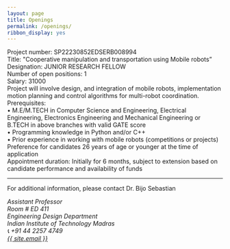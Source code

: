 ```yaml
---
layout: page
title: Openings
permalink: /openings/
ribbon_display: yes
---
```


Project number: SP22230852EDSERB008994 <br>
Title: "Cooperative manipulation and transportation using Mobile robots” <br>
Designation: JUNIOR RESEARCH FELLOW <br>
Number of open positions: 1 <br>
Salary:  31000 <br>
Project will involve design, and integration of mobile robots, implementation motion planning and control algorithms for multi-robot coordination. <br>
Prerequisites: <br>
•	M.E/M.TECH in Computer Science and Engineering, Electrical Engineering, Electronics Engineering and Mechanical Engineering or B.TECH  in above branches with valid GATE score <br>
• Programming knowledge in Python and/or C++<br>
•	Prior experience in working with mobile robots (competitions or projects)<br>
Preference for candidates	26 years of age or younger at the time of application <br>
Appointment duration: Initially for 6 months, subject to extension based on candidate performance and availability of funds <br> 

----

For additional information, please contact Dr. Bijo Sebastian
<address>
Assistant Professor <br>
Room # ED 411 <br>
Engineering Design Department <br>
Indian Institute of Technology Madras <br>
<span>&#128222;</span> +91 44 2257 4749 <br>
<a class="u-email" href="mailto:{{ site.email }}">{{ site.email }}</a> <br>
</address> 
